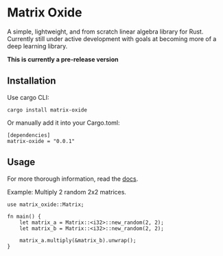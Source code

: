 Matrix Oxide
===

A simple, lightweight, and from scratch linear algebra library for Rust. Currently still under active development with goals at becoming more of a deep learning library.

__This is currently a pre-release version__

Installation
---
Use cargo CLI:
```
cargo install matrix-oxide
```

Or manually add it into your Cargo.toml:
```
[dependencies]
matrix-oxide = "0.0.1"
```

Usage
---

For more thorough information, read the [docs](https://docs.rs/matrix-oxide/latest/matrix-oxide/index.html).


Example: Multiply 2 random 2x2 matrices.

```
use matrix_oxide::Matrix;

fn main() {
    let matrix_a = Matrix::<i32>::new_random(2, 2);
    let matrix_b = Matrix::<i32>::new_random(2, 2);

    matrix_a.multiply(&matrix_b).unwrap();
}
```
